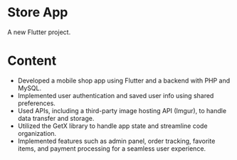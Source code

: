 # Store App

A new Flutter project.

# Content

- Developed a mobile shop app using Flutter and a backend with PHP and MySQL.
- Implemented user authentication and saved user info using shared preferences.
- Used APIs, including a third-party image hosting API (Imgur), to handle data transfer and storage.
- Utilized the GetX library to handle app state and streamline code organization.
- Implemented features such as admin panel, order tracking, favorite items, and payment processing for a seamless user experience.




